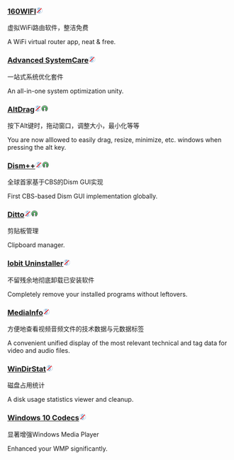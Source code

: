 ### [160WIFI](http://wifi.160.com/)![](/assets/图片2.png)

虚拟WiFi路由软件，整洁免费

A WiFi virtual router app, neat & free.

### [Advanced SystemCare](http://www.iobit.com/en/advancedsystemcarefree.php)![](/assets/图片2.png)

一站式系统优化套件

An all-in-one system optimization unity.

### [AltDrag](https://stefansundin.github.io/altdrag/)![](/assets/图片2.png)![](/assets/open-source-icon.png)

按下Alt键时，拖动窗口，调整大小，最小化等等

You are now alllowed to easily drag, resize, minimize, etc. windows when pressing the alt key.

### [Dism++](https://www.chuyu.me/)![](/assets/图片2.png)![](/assets/open-source-icon.png)

全球首家基于CBS的Dism GUI实现

First CBS-based Dism GUI implementation globally.

### [Ditto](http://ditto-cp.sourceforge.net/)![](/assets/图片2.png)![](/assets/open-source-icon.png)

剪贴板管理

Clipboard manager.

### [Iobit Uninstaller](http://www.iobit.com/en/advanceduninstaller.php)![](/assets/图片2.png)

不留残余地彻底卸载已安装软件

Completely remove your installed programs without leftovers.

### [MediaInfo](https://mediaarea.net/en/MediaInfo)![](/assets/图片2.png)

方便地查看视频音频文件的技术数据与元数据标签

A convenient unified display of the most relevant technical and tag data for video and audio files.

### [WinDirStat](https://windirstat.info/)![](/assets/图片2.png)

磁盘占用统计

A disk usage statistics viewer and cleanup.

### [Windows 10 Codecs](http://shark007.net/)![](/assets/图片2.png)

显著增强Windows Media Player

Enhanced your WMP significantly.

